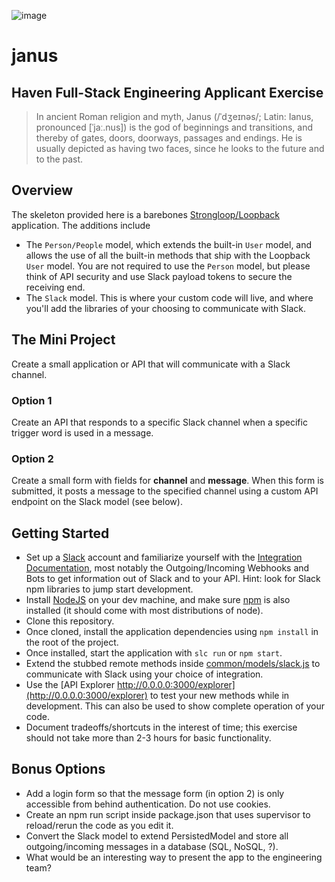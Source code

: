 ![image](https://cloud.githubusercontent.com/assets/67282/15163888/1ac053fe-16c0-11e6-8bfd-e45ed8173cb6.png)

# janus
## Haven Full-Stack Engineering Applicant Exercise
> In ancient Roman religion and myth, Janus (/ˈdʒeɪnəs/; Latin: Ianus, pronounced [ˈjaː.nus]) is the god of beginnings and transitions, and thereby of gates, doors, doorways, passages and endings. He is usually depicted as having two faces, since he looks to the future and to the past.

## Overview
The skeleton provided here is a barebones [Strongloop/Loopback](https://docs.strongloop.com/display/public/LB/Getting+started+with+LoopBack) application. The additions include

- The `Person/People` model, which extends the built-in `User` model, and allows the use of all the built-in methods that ship with the Loopback `User` model. You are not required to use the `Person` model, but please think of API security and use Slack payload tokens to secure the receiving end.
- The `Slack` model. This is where your custom code will live, and where you'll add the libraries of your choosing to communicate with Slack.

## The Mini Project
Create a small application or API that will communicate with a Slack channel.

### Option 1
Create an API that responds to a specific Slack channel when a specific trigger word is used in a message.

### Option 2
Create a small form with fields for **channel** and **message**. When this form is submitted, it posts a message to the specified channel using a custom API endpoint on the Slack model (see below).

## Getting Started
- Set up a [Slack](https://slack.com) account and familiarize yourself with the [Integration Documentation](https://slack.com/integrations), most notably the Outgoing/Incoming Webhooks and Bots to get information out of Slack and to your API. Hint: look for Slack npm libraries to jump start development.
- Install [NodeJS](https://nodejs.org) on your dev machine, and make sure [npm](https://www.npmjs.com/) is also installed (it should come with most distributions of node).
- Clone this repository.
- Once cloned, install the application dependencies using `npm install` in the root of the project.
- Once installed, start the application with `slc run` or `npm start`.
- Extend the stubbed remote methods inside [common/models/slack.js](https://github.com/HavenInc/janus/blob/master/common/models/slack.js) to communicate with Slack using your choice of integration.
- Use the [API Explorer http://0.0.0.0:3000/explorer](http://0.0.0.0:3000/explorer) to test your new methods while in development. This can also be used to show complete operation of your code.
- Document tradeoffs/shortcuts in the interest of time; this exercise should not take more than 2-3 hours for basic functionality.

## Bonus Options
- Add a login form so that the message form (in option 2) is only accessible from behind authentication. Do not use cookies.
- Create an npm run script inside package.json that uses supervisor to reload/rerun the code as you edit it.
- Convert the Slack model to extend PersistedModel and store all outgoing/incoming messages in a database (SQL, NoSQL, ?).
- What would be an interesting way to present the app to the engineering team?

